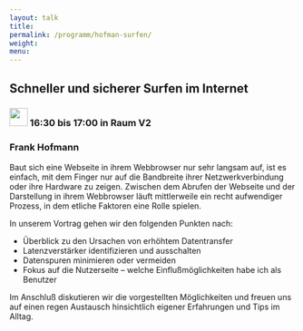 ```yaml
---
layout: talk
title:
permalink: /programm/hofman-surfen/
weight: 
menu:
---
```

## Schneller&nbsp;und&nbsp;sicherer&nbsp;Surfen&nbsp;im&nbsp;Internet

### <img height = "32" src="../../images/talk.svg"> 16:30 bis 17:00 in Raum V2

### Frank&nbsp;Hofmann

Baut sich eine Webseite in ihrem Webbrowser nur sehr langsam auf, ist es
einfach, mit dem Finger nur auf die Bandbreite ihrer Netzwerkverbindung
oder ihre Hardware zu zeigen. Zwischen dem Abrufen der Webseite und der
Darstellung in ihrem Webbrowser läuft mittlerweile ein recht aufwendiger
Prozess, in dem etliche Faktoren eine Rolle spielen.

In unserem Vortrag gehen wir den folgenden Punkten nach:

* Überblick zu den Ursachen von erhöhtem Datentransfer
* Latenzverstärker identifizieren und ausschalten
* Datenspuren minimieren oder vermeiden
* Fokus auf die Nutzerseite – welche Einflußmöglichkeiten habe ich als Benutzer

Im Anschluß diskutieren wir die vorgestellten Möglichkeiten und freuen
uns auf einen regen Austausch hinsichtlich eigener Erfahrungen und Tips
im Alltag.
